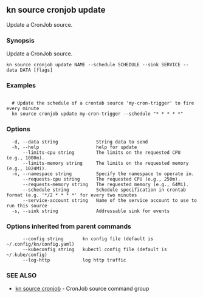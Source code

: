 ## kn source cronjob update

Update a CronJob source.

### Synopsis

Update a CronJob source.

```
kn source cronjob update NAME --schedule SCHEDULE --sink SERVICE --data DATA [flags]
```

### Examples

```

  # Update the schedule of a crontab source 'my-cron-trigger' to fire every minute
  kn source cronjob update my-cron-trigger --schedule "* * * * *"
```

### Options

```
  -d, --data string              String data to send
  -h, --help                     help for update
      --limits-cpu string        The limits on the requested CPU (e.g., 1000m).
      --limits-memory string     The limits on the requested memory (e.g., 1024Mi).
  -n, --namespace string         Specify the namespace to operate in.
      --requests-cpu string      The requested CPU (e.g., 250m).
      --requests-memory string   The requested memory (e.g., 64Mi).
      --schedule string          Schedule specification in crontab format (e.g. '*/2 * * * *' for every two minutes
      --service-account string   Name of the service account to use to run this source
  -s, --sink string              Addressable sink for events
```

### Options inherited from parent commands

```
      --config string       kn config file (default is ~/.config/kn/config.yaml)
      --kubeconfig string   kubectl config file (default is ~/.kube/config)
      --log-http            log http traffic
```

### SEE ALSO

* [kn source cronjob](kn_source_cronjob.md)	 - CronJob source command group

